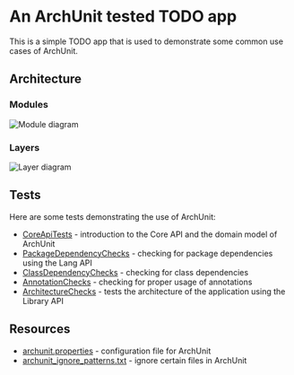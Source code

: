 # An ArchUnit tested TODO app

This is a simple TODO app that is used to demonstrate some common use cases of ArchUnit.

## Architecture

### Modules

![Module diagram](http://www.plantuml.com/plantuml/proxy?cache=no&src=https://raw.githubusercontent.com/drosowski/wellarchitectedtodo/refs/heads/master/docs/architecture.puml)

### Layers

![Layer diagram](http://www.plantuml.com/plantuml/proxy?cache=no&src=https://raw.githubusercontent.com/drosowski/wellarchitectedtodo/refs/heads/master/docs/layers.puml)

## Tests

Here are some tests demonstrating the use of ArchUnit:

* [CoreApiTests](src/test/java/de/smartsquare/wellarchitectedtodo/CoreApiTests.java) - introduction to the Core API and the domain model of ArchUnit
* [PackageDependencyChecks](src/test/kotlin/de/smartsquare/wellarchitectedtodo/PackageDependencyChecks.kt) - checking for package dependencies using the Lang API
* [ClassDependencyChecks](src/test/kotlin/de/smartsquare/wellarchitectedtodo/ClassDependencyChecks.kt) - checking for class dependencies
* [AnnotationChecks](src/test/kotlin/de/smartsquare/wellarchitectedtodo/AnnotationChecks.kt) - checking for proper usage of annotations
* [ArchitectureChecks](src/test/kotlin/de/smartsquare/wellarchitectedtodo/ArchitectureChecks.kt) - tests the architecture of the application using the Library API

## Resources

* [archunit.properties](src/test/resources/archunit.properties) - configuration file for ArchUnit
* [archunit_ignore_patterns.txt](src/test/resources/archunit_ignore_patterns.txt) - ignore certain files in ArchUnit
